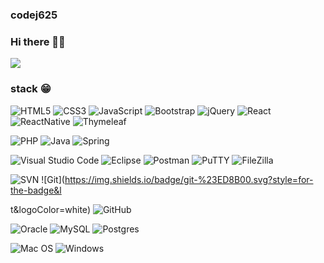 ### codej625
### Hi there 👋👋

<img src="https://capsule-render.vercel.app/api?type=wave&color=auto&height=300&section=header&text=codej625%20&fontSize=90" />

### stack 😁
![HTML5](https://img.shields.io/badge/html5-%23E34F25.svg?style=for-the-badge&logo=html5&logoColor=white)
![CSS3](https://img.shields.io/badge/css3-%231572B6.svg?style=for-the-badge&logo=css3&logoColor=white)
![JavaScript](https://img.shields.io/badge/javascript-%23323330.svg?style=for-the-badge&logo=javascript&logoColor=%23F7DF1E)
![Bootstrap](https://img.shields.io/badge/bootstrap-%23563D7C.svg?style=for-the-badge&logo=bootstrap&logoColor=white)
![jQuery](https://img.shields.io/badge/jquery-%230762AD.svg?style=for-the-badge&logo=jquery&logoColor=white)
![React](https://img.shields.io/badge/react-%2320232a.svg?style=for-the-badge&logo=react&logoColor=%2361DAFB)
![ReactNative](https://img.shields.io/badge/reactnative-%23121011.svg?style=for-the-badge&logo=react&logoColor=%2361DAFB)
![Thymeleaf](https://img.shields.io/badge/Thymeleaf-%23005C0F.svg?style=for-the-badge&logo=Thymeleaf&logoColor=white)

![PHP](https://img.shields.io/badge/Php-FF6D37?style=for-the-badge&logo=php&logoColor=white)
![Java](https://img.shields.io/badge/java-%23ED8B10.svg?style=for-the-badge&logo=java&logoColor=white)
![Spring](https://img.shields.io/badge/spring-%236DB23F.svg?style=for-the-badge&logo=spring&logoColor=white)

![Visual Studio Code](https://img.shields.io/badge/Visual%20Studio%20Code-0078d7.svg?style=for-the-badge&logo=visual-studio-code&logoColor=white)
![Eclipse](https://img.shields.io/badge/Eclipse-FF6C27?style=for-the-badge&logo=eclipse&logoColor=white)
![Postman](https://img.shields.io/badge/Postman-2310332?style=for-the-badge&logo=postman&logoColor=white)
![PuTTY](https://img.shields.io/badge/PuTTY-FF6C37?style=for-the-badge&logo=putty&logoColor=white)
![FileZilla](https://img.shields.io/badge/FileZilla-2320232?style=for-the-badge&logo=FileZilla&logoColor=white)

![SVN](https://img.shields.io/badge/SVN-230769AD?style=for-the-badge&logo=SVN&logoColor=white)
![Git](https://img.shields.io/badge/git-%23ED8B00.svg?style=for-the-badge&l







t&logoColor=white)
![GitHub](https://img.shields.io/badge/github-%23121011.svg?style=for-the-badge&logo=github&logoColor=white)

![Oracle](https://img.shields.io/badge/Oracle-F80000?style=for-the-badge&logo=oracle&logoColor=white)
![MySQL](https://img.shields.io/badge/mysql-%2300f.svg?style=for-the-badge&logo=mysql&logoColor=white)
![Postgres](https://img.shields.io/badge/postgres-%23316192.svg?style=for-the-badge&logo=postgresql&logoColor=white)

![Mac OS](https://img.shields.io/badge/mac%20os-000000?style=for-the-badge&logo=macos&logoColor=F0F0F0)
![Windows](https://img.shields.io/badge/Windows-23563D7C?style=for-the-badge&logo=windows&logoColor=white)



